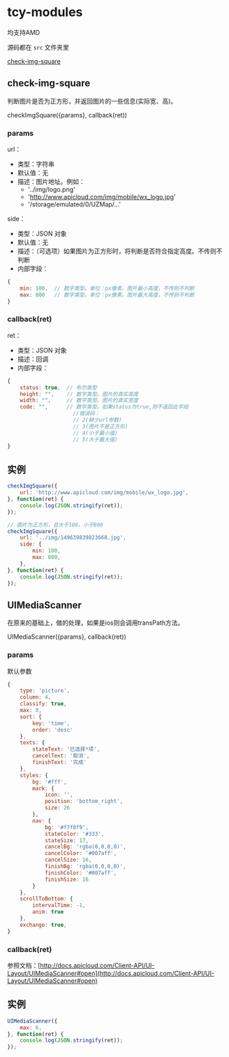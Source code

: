 # tcy-modules

均支持AMD

源码都在 `src` 文件夹里

[check-img-square](#check-img-square "判断图片是否为正方形，并返回图片的一些信息(实际宽、高)。")

## check-img-square

判断图片是否为正方形，并返回图片的一些信息(实际宽、高)。

checkImgSquare({params}, callback(ret))

### params

url：

- 类型：字符串
- 默认值：无
- 描述：图片地址。例如：
    - '../img/logo.png'
    - 'http://www.apicloud.com/img/mobile/wx_logo.jpg'
    - '/storage/emulated/0/UZMap/...'

side：

- 类型：JSON 对象
- 默认值：无
- 描述：（可选项）如果图片为正方形时，将判断是否符合指定高度。不传则不判断
- 内部字段：
```javascript
{
    min: 100,  // 数字类型。单位：px像素。图片最小高度，不传则不判断
    max: 800   // 数字类型。单位：px像素。图片最大高度，不传则不判断
}
```

### callback(ret)

ret：

- 类型：JSON 对象
- 描述：回调
- 内部字段：
```javascript
{
    status: true,  // 布尔类型
    height: "",    // 数字类型。图片的真实高度
    width: "",     // 数字类型。图片的真实宽度
    code: "",      // 数字类型。如果status为true,则不返回此字段
                     //错误码：
                     // 2(缺少url参数)
                     // 3(图片不是正方形)
                     // 4(小于最小值)
                     // 5(大于最大值)
}
```

## 实例

```javascript
checkImgSquare({
    url: 'http://www.apicloud.com/img/mobile/wx_logo.jpg',
}, function(ret) {
    console.log(JSON.stringify(ret));
});

// 图片为正方形，且大于100，小于800
checkImgSquare({
    url: '../img/149639839823668.jpg',
    side: {
        min: 100,
        max: 800,
    },
}, function(ret) {
    console.log(JSON.stringify(ret));
});


```


## UIMediaScanner

在原来的基础上，做的处理，如果是ios则会调用transPath方法。

UIMediaScanner({params}, callback(ret))

### params

默认参数

```javascript
{
    type: 'picture',
    column: 4,
    classify: true,
    max: 8,
    sort: {
        key: 'time',
        order: 'desc'
    },
    texts: {
        stateText: '已选择*项',
        cancelText: '取消',
        finishText: '完成'
    },
    styles: {
        bg: '#fff',
        mark: {
            icon: '',
            position: 'bottom_right',
            size: 26
        },
        nav: {
            bg: '#f7f8f9',
            stateColor: '#333',
            stateSize: 17,
            cancelBg: 'rgba(0,0,0,0)',
            cancelColor: '#007aff',
            cancelSize: 16,
            finishBg: 'rgba(0,0,0,0)',
            finishColor: '#007aff',
            finishSize: 16
        }
    },
    scrollToBottom: {
        intervalTime: -1,
        anim: true
    },
    exchange: true,
}
```

### callback(ret)

参照文档：[http://docs.apicloud.com/Client-API/UI-Layout/UIMediaScanner#open](http://docs.apicloud.com/Client-API/UI-Layout/UIMediaScanner#open)  

## 实例

```javascript
UIMediaScanner({
    max: 6,
}, function(ret) {
    console.log(JSON.stringify(ret));
});

```

